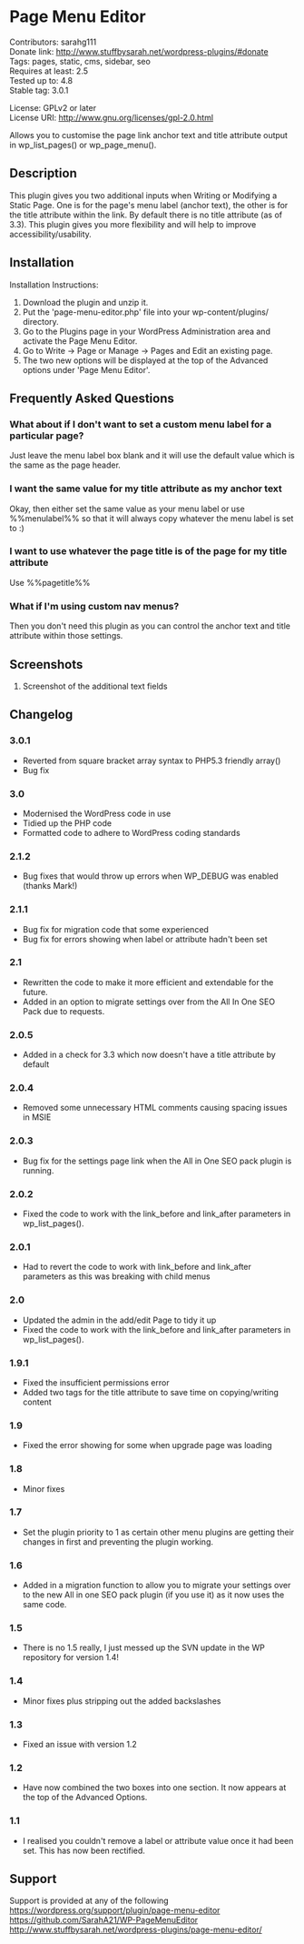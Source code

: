 # Page Menu Editor

Contributors: sarahg111  
Donate link: http://www.stuffbysarah.net/wordpress-plugins/#donate  
Tags: pages, static, cms, sidebar, seo  
Requires at least: 2.5  
Tested up to: 4.8  
Stable tag: 3.0.1  

License: GPLv2 or later  
License URI: http://www.gnu.org/licenses/gpl-2.0.html  

Allows you to customise the page link anchor text and title attribute output in wp_list_pages() or wp_page_menu().

## Description

This plugin gives you two additional inputs when Writing or Modifying a Static Page. One is for the page's menu label (anchor text), the other is for the title attribute within the link. By default there is no title attribute (as of 3.3). This plugin gives you more flexibility and will help to improve accessibility/usability.

## Installation

Installation Instructions:

1. Download the plugin and unzip it.
2. Put the 'page-menu-editor.php' file into your wp-content/plugins/ directory.
3. Go to the Plugins page in your WordPress Administration area and activate the Page Menu Editor.
4. Go to Write -> Page or Manage -> Pages and Edit an existing page.
5. The two new options will be displayed at the top of the Advanced options under 'Page Menu Editor'.

## Frequently Asked Questions

### What about if I don't want to set a custom menu label for a particular page?

Just leave the menu label box blank and it will use the default value which is the same as the page header.

### I want the same value for my title attribute as my anchor text

Okay, then either set the same value as your menu label or use %%menulabel%% so that it will always copy whatever the menu label is set to :)

### I want to use whatever the page title is of the page for my title attribute

Use %%pagetitle%%

### What if I'm using custom nav menus?

Then you don't need this plugin as you can control the anchor text and title attribute within those settings.


## Screenshots

1. Screenshot of the additional text fields

## Changelog

### 3.0.1

* Reverted from square bracket array syntax to PHP5.3 friendly array()
* Bug fix

### 3.0

* Modernised the WordPress code in use
* Tidied up the PHP code
* Formatted code to adhere to WordPress coding standards

### 2.1.2

* Bug fixes that would throw up errors when WP_DEBUG was enabled (thanks Mark!)

### 2.1.1

* Bug fix for migration code that some experienced
* Bug fix for errors showing when label or attribute hadn't been set

### 2.1

* Rewritten the code to make it more efficient and extendable for the future.
* Added in an option to migrate settings over from the All In One SEO Pack due to requests.

### 2.0.5

* Added in a check for 3.3 which now doesn't have a title attribute by default

### 2.0.4

* Removed some unnecessary HTML comments causing spacing issues in MSIE

### 2.0.3

* Bug fix for the settings page link when the All in One SEO pack plugin is running.

### 2.0.2

* Fixed the code to work with the link_before and link_after parameters in wp_list_pages().

### 2.0.1

* Had to revert the code to work with link_before and link_after parameters as this was breaking with child menus

### 2.0

* Updated the admin in the add/edit Page to tidy it up
* Fixed the code to work with the link_before and link_after parameters in wp_list_pages().

### 1.9.1

* Fixed the insufficient permissions error
* Added two tags for the title attribute to save time on copying/writing content

### 1.9

* Fixed the error showing for some when upgrade page was loading

### 1.8

* Minor fixes

### 1.7

* Set the plugin priority to 1 as certain other menu plugins are getting their changes in first and preventing the plugin working.

### 1.6

* Added in a migration function to allow you to migrate your settings over to the new All in one SEO pack plugin (if you use it) as it now uses the same code.

### 1.5

* There is no 1.5 really, I just messed up the SVN update in the WP repository for version 1.4!

### 1.4

* Minor fixes plus stripping out the added backslashes

### 1.3

* Fixed an issue with version 1.2

### 1.2

* Have now combined the two boxes into one section. It now appears at the top of the Advanced Options.

### 1.1

* I realised you couldn't remove a label or attribute value once it had been set. This has now been rectified.

## Support

Support is provided at any of the following  
https://wordpress.org/support/plugin/page-menu-editor  
https://github.com/SarahA21/WP-PageMenuEditor  
http://www.stuffbysarah.net/wordpress-plugins/page-menu-editor/
